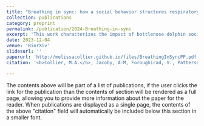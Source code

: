 ```yaml
---
title: "Breathing in sync: how a social behavior structures respiratory epidemic risk in bottlenose dolphins"
collection: publications
category: preprint
permalink: /publication/2024-Breathing-in-sync
excerpt: 'This work characterizes the impact of bottlenose dolphin social dynamics on infectious disease risk and informs the structure of vulnerability for future epizootics along the US Atlantic coastline. '
date: 2023-12-04
venue: 'BiorXiv'
slidesurl: ''
paperurl: 'http://melissacollier.github.io/files/BreathingInSyncPP.pdf'
citation: '<b>Collier, M.A.</b>, Jacoby, A-M, Foroughirad, V., Patterson, E.M., Krzyszczyk, E., Wallen, M.M., Miketa, M., Karniski, C., Wilkin, S., Mann, J., Bansal, S. (2024) &quot;Breathing in sync: how a social behavior structures respiratory epidemic risk in bottlenose dolphins.&quot; <i>Submitted. Preprint on biorXiv</i> https://doi.org/10.1101/2023.12.01.569646'

---
```


The contents above will be part of a list of publications, if the user clicks the link for the publication than the contents of section will be rendered as a full page, allowing you to provide more information about the paper for the reader. When publications are displayed as a single page, the contents of the above "citation" field will automatically be included below this section in a smaller font.